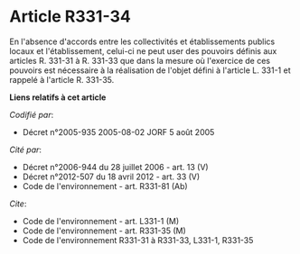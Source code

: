 # Article R331-34

En l'absence d'accords entre les collectivités et établissements publics locaux et l'établissement, celui-ci ne peut user des
pouvoirs définis aux articles R. 331-31 à R. 331-33 que dans la mesure où l'exercice de ces pouvoirs est nécessaire à la
réalisation de l'objet défini à l'article L. 331-1 et rappelé à l'article R. 331-35.

**Liens relatifs à cet article**

_Codifié par_:

  - Décret n°2005-935 2005-08-02 JORF 5 août 2005

_Cité par_:

  - Décret n°2006-944 du 28 juillet 2006 - art. 13 (V)
  - Décret n°2012-507 du 18 avril 2012 - art. 33 (V)
  - Code de l'environnement - art. R331-81 (Ab)

_Cite_:

  - Code de l'environnement - art. L331-1 (M)
  - Code de l'environnement - art. R331-35 (M)
  - Code de l'environnement R331-31 à R331-33, L331-1, R331-35
